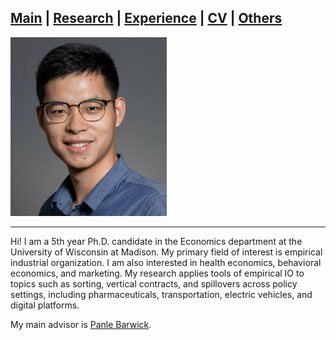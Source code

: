 
## [Main](https://tx58.github.io/) | [Research](/research.html) | [Experience](/experience.html) | [CV](/cv/cv_tianli.pdf) | [Others](/others.html)

<img src="/images/tianli-xia.png" alt="drawing" width="250"/>

* * *

Hi! I am a 5th year Ph.D. candidate in the Economics department at the University of Wisconsin at Madison. My primary field of interest is empirical industrial organization. I am also interested in health economics, behavioral economics, and marketing. My research applies tools of empirical IO to topics such as sorting, vertical contracts, and spillovers across policy settings, including pharmaceuticals, transportation, electric vehicles, and digital platforms.

[comment]: <> (I will be on the job market in the 2023-24 and am available for interviews, including at the ASSA 2024 Annual Meeting on January 6-8, 2024.)

My main advisor is [Panle Barwick](https://www.pbarwick.org/).
